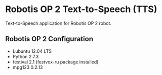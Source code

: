 # Robotis OP 2 Text-to-Speech (TTS)

Text-to-Speech application for Robotis OP 2 robot.

## Robotis OP 2 Configuration

- Lubuntu 12.04 LTS
- Python 2.7.3
- festival 2.1 (festvox-ru package installed)
- mpg123 0.2.13